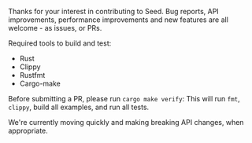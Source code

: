Thanks for your interest in contributing to Seed. Bug reports, API improvements, 
performance improvements and new features are all welcome - as issues, or PRs.

Required tools to build and test:
- Rust
- Clippy
- Rustfmt
- Cargo-make

Before submitting a PR, please run `cargo make verify`: This will run `fmt`, `clippy`, build all examples, and run all tests.

We're currently moving quickly and making breaking API changes, when appropriate.
